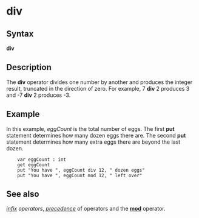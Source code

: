 
# div

## Syntax
**div**

## Description
The **div** operator divides one number by another and produces the integer result, truncated in the direction of zero. For example, 7 **div** 2 produces 3 and -7 **div** 2 produces -3.


## Example
In this example, _eggCount_ is the total number of eggs. The first **put** statement determines how many dozen eggs there are. The second **put** statement determines how many extra eggs there are beyond the last dozen.

        var eggCount : int
        get eggCount
        put "You have ", eggCount div 12, " dozen eggs"
        put "You have ", eggCount mod 12, " left over"
## See also
_[infix](infix.html) operators_, _[precedence](precedence.html)_ of operators and the **[mod](mod.html)** operator.

